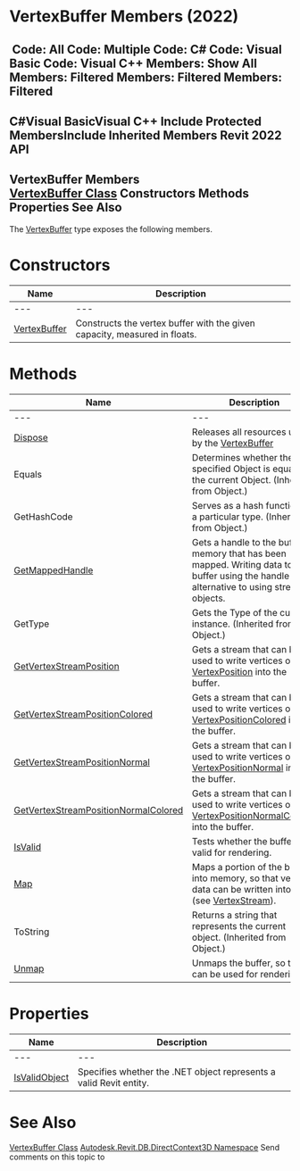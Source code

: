 # VertexBuffer Members (2022)

﻿
 Code: All Code: Multiple Code: C# Code: Visual Basic Code: Visual C++  Members: Show All Members: Filtered Members: Filtered Members: Filtered   
---  
C#Visual BasicVisual C++
Include Protected MembersInclude Inherited Members
Revit 2022 API  
---  
VertexBuffer Members  
[VertexBuffer Class](329e5617-ce46-a993-1131-85c64f0842f2.md "VertexBuffer Class") Constructors Methods Properties See Also  
---  
The [VertexBuffer](329e5617-ce46-a993-1131-85c64f0842f2.md "VertexBuffer Class") type exposes the following members.
# Constructors
| Name | Description |
| --- | --- |
| --- | --- | --- |
| [VertexBuffer](c19f57b3-4b5a-3f01-61d8-91fd23da70b4.md "VertexBuffer Constructor") | Constructs the vertex buffer with the given capacity, measured in floats. |

# Methods
| Name | Description |
| --- | --- |
| --- | --- | --- |
| [Dispose](3b9f2298-d268-34b0-405f-754557e1ca49.md "Dispose Method") | Releases all resources used by the [VertexBuffer](329e5617-ce46-a993-1131-85c64f0842f2.md "VertexBuffer Class") |
| Equals | Determines whether the specified Object is equal to the current Object. (Inherited from Object.) |
| GetHashCode | Serves as a hash function for a particular type.  (Inherited from Object.) |
| [GetMappedHandle](5c72f0d1-a411-a0dc-9254-45aac63a2a2a.md "GetMappedHandle Method") | Gets a handle to the buffer's memory that has been mapped. Writing data to the buffer using the handle is an alternative to using stream objects. |
| GetType | Gets the Type of the current instance. (Inherited from Object.) |
| [GetVertexStreamPosition](622eea58-8f57-1f8b-f36f-47df37778212.md "GetVertexStreamPosition Method") | Gets a stream that can be used to write vertices of type [VertexPosition](718e49aa-9e17-6f2d-2013-141b5cfeefdd.md "VertexPosition Class") into the buffer. |
| [GetVertexStreamPositionColored](a383c1a4-df45-0a71-4b03-fca1194dcd36.md "GetVertexStreamPositionColored Method") | Gets a stream that can be used to write vertices of type [VertexPositionColored](f99deacd-3167-46ff-6abf-5d27bdbd2c6a.md "VertexPositionColored Class") into the buffer. |
| [GetVertexStreamPositionNormal](75da6967-bc49-85f8-5630-7a13dc679609.md "GetVertexStreamPositionNormal Method") | Gets a stream that can be used to write vertices of type [VertexPositionNormal](a40efda7-6e2f-a455-f65e-02b10b0bc1b4.md "VertexPositionNormal Class") into the buffer. |
| [GetVertexStreamPositionNormalColored](b4ee5ac8-8fad-4861-01c4-b249e1d40c0f.md "GetVertexStreamPositionNormalColored Method") | Gets a stream that can be used to write vertices of type [VertexPositionNormalColored](aa354e03-2b25-b5a4-5634-c3518518c0d3.md "VertexPositionNormalColored Class") into the buffer. |
| [IsValid](82448bdd-a0a4-61f2-fbbd-91a4988f6ce6.md "IsValid Method") | Tests whether the buffer is valid for rendering. |
| [Map](25906237-dd27-22a6-96cf-c480869fe02b.md "Map Method") | Maps a portion of the buffer into memory, so that vertex data can be written into it. (see [VertexStream](a7a2d911-e3e4-84a7-a0c2-6aa5a28ae2ed.md "VertexStream Class")). |
| ToString | Returns a string that represents the current object. (Inherited from Object.) |
| [Unmap](763dedd5-6fdc-84b8-e3ec-18694d5d3382.md "Unmap Method") | Unmaps the buffer, so that it can be used for rendering. |

# Properties
| Name | Description |
| --- | --- |
| --- | --- | --- |
| [IsValidObject](90f7d182-95df-673e-4a24-f2111ff3c6cf.md "IsValidObject Property") | Specifies whether the .NET object represents a valid Revit entity. |

# See Also
[VertexBuffer Class](329e5617-ce46-a993-1131-85c64f0842f2.md "VertexBuffer Class")
[Autodesk.Revit.DB.DirectContext3D Namespace](f4ba10f0-55ea-5344-173b-688405391794.md "Autodesk.Revit.DB.DirectContext3D Namespace")
Send comments on this topic to 